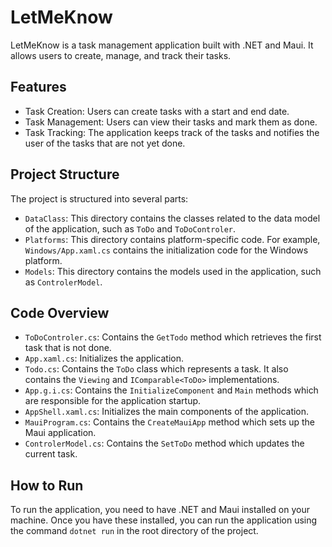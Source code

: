 # LetMeKnow

LetMeKnow is a task management application built with .NET and Maui. It allows users to create, manage, and track their tasks.

## Features

- Task Creation: Users can create tasks with a start and end date.
- Task Management: Users can view their tasks and mark them as done.
- Task Tracking: The application keeps track of the tasks and notifies the user of the tasks that are not yet done.

## Project Structure

The project is structured into several parts:

- `DataClass`: This directory contains the classes related to the data model of the application, such as `ToDo` and `ToDoControler`.
- `Platforms`: This directory contains platform-specific code. For example, `Windows/App.xaml.cs` contains the initialization code for the Windows platform.
- `Models`: This directory contains the models used in the application, such as `ControlerModel`.

## Code Overview

- `ToDoControler.cs`: Contains the `GetTodo` method which retrieves the first task that is not done.
- `App.xaml.cs`: Initializes the application.
- `Todo.cs`: Contains the `ToDo` class which represents a task. It also contains the `Viewing` and `IComparable<ToDo>` implementations.
- `App.g.i.cs`: Contains the `InitializeComponent` and `Main` methods which are responsible for the application startup.
- `AppShell.xaml.cs`: Initializes the main components of the application.
- `MauiProgram.cs`: Contains the `CreateMauiApp` method which sets up the Maui application.
- `ControlerModel.cs`: Contains the `SetToDo` method which updates the current task.

## How to Run

To run the application, you need to have .NET and Maui installed on your machine. Once you have these installed, you can run the application using the command `dotnet run` in the root directory of the project.